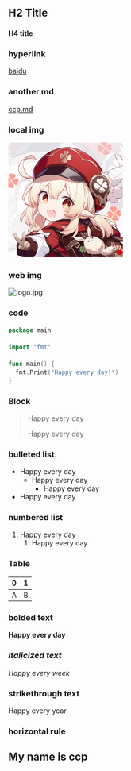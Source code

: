 
## H2 Title

#### H4 title

### hyperlink

[baidu](https://www.baidu.com/)

### another md

[ccp.md](https://github.com/ccp123456/ccp123456/blob/main/ccp.md)

### local img

<img src="./klee.jpg" alt="test" style="zoom:33%;" />

### web img

![logo.jpg](https://www.jlu.edu.cn/images/logo.jpg)

### code

```go
package main

import "fmt"

func main() {
  fmt.Print("Happy every day!")
}
```

### Block

> Happy every day
>
> Happy every day
### bulleted list.

- Happy every day
  - Happy every day
    - Happy every day
- Happy every day

### numbered list

1. Happy every day
   1. Happy every day



### Table

| 0    | 1    |
| ---- | ---- |
| A    | B    |

### **bolded text**

**Happy every day**

### *italicized text*

*Happy every week*

### strikethrough text

~~Happy every year~~




### horizontal rule

My name is ccp
---




